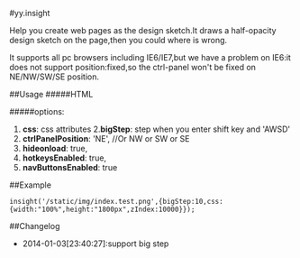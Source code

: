 #yy.insight


Help you create web pages as the design sketch.It draws a half-opacity design sketch on the page,then you could where is wrong.

It supports all pc browsers including IE6/IE7,but we have a problem on IE6:it does not support position:fixed,so the ctrl-panel won't be fixed on NE/NW/SW/SE position.

##Usage
#####HTML
	<script src="./js/yy.insight.js"></script>
	<script >insight(imageURL,options);</script>

#####options:

1. **css**: css attributes
2.**bigStep**: step when you enter shift key and 'AWSD'
6. **ctrlPanelPosition**: 'NE', //Or NW or SW or SE
7. **hideonload**: true,
8. **hotkeysEnabled**: true,
9. **navButtonsEnabled**: true

##Example

	insight('/static/img/index.test.png',{bigStep:10,css:{width:"100%",height:"1800px",zIndex:10000}});

##Changelog
 - 2014-01-03[23:40:27]:support big step